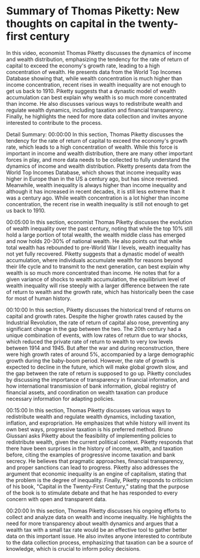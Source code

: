 # Summary of Thomas Piketty: New thoughts on capital in the twenty-first century

In this video, economist Thomas Piketty discusses the dynamics of income and wealth distribution, emphasizing the tendency for the rate of return of capital to exceed the economy's growth rate, leading to a high concentration of wealth. He presents data from the World Top Incomes Database showing that, while wealth concentration is much higher than income concentration, recent rises in wealth inequality are not enough to get us back to 1910. Piketty suggests that a dynastic model of wealth accumulation can best explain why wealth is so much more concentrated than income. He also discusses various ways to redistribute wealth and regulate wealth dynamics, including taxation and financial transparency. Finally, he highlights the need for more data collection and invites anyone interested to contribute to the process.

Detail Summary: 
00:00:00
In this section, Thomas Piketty discusses the tendency for the rate of return of capital to exceed the economy's growth rate, which leads to a high concentration of wealth. While this force is important in income and wealth distribution, there are many other important forces in play, and more data needs to be collected to fully understand the dynamics of income and wealth distribution. Piketty presents data from the World Top Incomes Database, which shows that income inequality was higher in Europe than in the US a century ago, but has since reversed. Meanwhile, wealth inequality is always higher than income inequality and although it has increased in recent decades, it is still less extreme than it was a century ago. While wealth concentration is a lot higher than income concentration, the recent rise in wealth inequality is still not enough to get us back to 1910.

00:05:00
In this section, economist Thomas Piketty discusses the evolution of wealth inequality over the past century, noting that while the top 10% still hold a large portion of total wealth, the wealth middle class has emerged and now holds 20-30% of national wealth. He also points out that while total wealth has rebounded to pre-World War I levels, wealth inequality has not yet fully recovered. Piketty suggests that a dynastic model of wealth accumulation, where individuals accumulate wealth for reasons beyond their life cycle and to transmit to the next generation, can best explain why wealth is so much more concentrated than income. He notes that for a given variance of shocks to wealth accumulation, the equilibrium level of wealth inequality will rise steeply with a larger difference between the rate of return to wealth and the growth rate, which has historically been the case for most of human history.

00:10:00
In this section, Piketty discusses the historical trend of returns on capital and growth rates. Despite the higher growth rates caused by the Industrial Revolution, the rate of return of capital also rose, preventing any significant change in the gap between the two. The 20th century had a unique combination of events, with low rates of return due to war shocks, which reduced the private rate of return to wealth to very low levels between 1914 and 1945. But after the war and during reconstruction, there were high growth rates of around 5%, accompanied by a large demographic growth during the baby-boom period. However, the rate of growth is expected to decline in the future, which will make global growth slow, and the gap between the rate of return is supposed to go up. Piketty concludes by discussing the importance of transparency in financial information, and how international transmission of bank information, global registry of financial assets, and coordination on wealth taxation can produce necessary information for adapting policies.

00:15:00
In this section, Thomas Piketty discusses various ways to redistribute wealth and regulate wealth dynamics, including taxation, inflation, and expropriation. He emphasizes that while history will invent its own best ways, progressive taxation is his preferred method. Bruno Giussani asks Piketty about the feasibility of implementing policies to redistribute wealth, given the current political context. Piketty responds that there have been surprises in the history of income, wealth, and taxation before, citing the examples of progressive income taxation and bank secrecy. He believes that pragmatic approaches, financial transparency, and proper sanctions can lead to progress. Piketty also addresses the argument that economic inequality is an engine of capitalism, stating that the problem is the degree of inequality. Finally, Piketty responds to criticism of his book, "Capital in the Twenty-First Century," stating that the purpose of the book is to stimulate debate and that he has responded to every concern with open and transparent data.

00:20:00
In this section, Thomas Piketty discusses his ongoing efforts to collect and analyze data on wealth and income inequality. He highlights the need for more transparency about wealth dynamics and argues that a wealth tax with a small tax rate would be an effective tool to gather better data on this important issue. He also invites anyone interested to contribute to the data collection process, emphasizing that taxation can be a source of knowledge, which is crucial to inform policy decisions.

